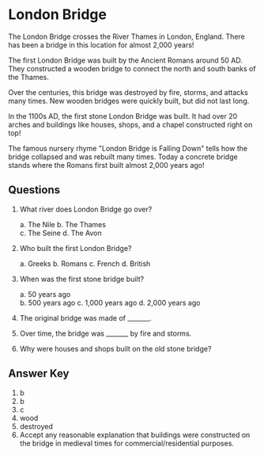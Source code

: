 # London Bridge

The London Bridge crosses the River Thames in London, England. There has been a bridge in this location for almost 2,000 years!

The first London Bridge was built by the Ancient Romans around 50 AD. They constructed a wooden bridge to connect the north and south banks of the Thames.

Over the centuries, this bridge was destroyed by fire, storms, and attacks many times. New wooden bridges were quickly built, but did not last long.

In the 1100s AD, the first stone London Bridge was built. It had over 20 arches and buildings like houses, shops, and a chapel constructed right on top!

The famous nursery rhyme "London Bridge is Falling Down" tells how the bridge collapsed and was rebuilt many times. Today a concrete bridge stands where the Romans first built almost 2,000 years ago!

## Questions

1. What river does London Bridge go over?

   a. The Nile
   b. The Thames  
   c. The Seine
   d. The Avon

2. Who built the first London Bridge?

   a. Greeks
   b. Romans
   c. French
   d. British

3. When was the first stone bridge built?

   a. 50 years ago  
   b. 500 years ago
   c. 1,000 years ago
   d. 2,000 years ago

4. The original bridge was made of _______.

5. Over time, the bridge was _______ by fire and storms.

6. Why were houses and shops built on the old stone bridge?

## Answer Key

1. b
2. b
3. c
4. wood
5. destroyed
6. Accept any reasonable explanation that buildings were constructed on the bridge in medieval times for commercial/residential purposes.
